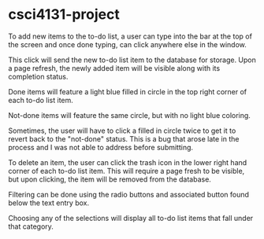 # csci4131-project

To add new items to the to-do list, a user can type into the bar at the top of the screen and once done typing, can click anywhere else in the window.

This click will send the new to-do list item to the database for storage. Upon a page refresh, the newly added item will be visible along with its completion status. 

Done items will feature a light blue filled in circle in the top right corner of each to-do list item.

Not-done items will feature the same circle, but with no light blue coloring. 

Sometimes, the user will have to click a filled in circle twice to get it to revert back to the "not-done" status. This is a bug that arose late in the process and I was not able to address before submitting.

To delete an item, the user can click the trash icon in the lower right hand corner of each to-do list item. This will require a page fresh to be visible, but upon clicking, the item will be removed from the database.

Filtering can be done using the radio buttons and associated button found below the text entry box. 

Choosing any of the selections will display all to-do list items that fall under that category.